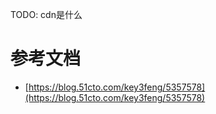 
TODO: cdn是什么

# 参考文档

- [https://blog.51cto.com/key3feng/5357578](https://blog.51cto.com/key3feng/5357578)
